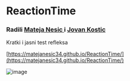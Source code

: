 # ReactionTime


### Radili <a href = "https://github.com/MatejaNesic34">Mateja Nesic </a>i <a href = "https://github.com/Jovan-K">Jovan Kostic</a>


Kratki i jasni test refleksa

[https://matejanesic34.github.io/ReactionTime/](https://matejanesic34.github.io/ReactionTime/)

![image](https://user-images.githubusercontent.com/118189227/204631959-a7111af6-3488-4aff-888f-3b1affd6f599.png)


